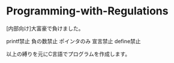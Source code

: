 # Programming-with-Regulations
[内部向け]大富豪で負けました。

printf禁止
負の数禁止
ポインタのみ
宣言禁止
define禁止

以上の縛りを元にC言語でプログラムを作成します。

